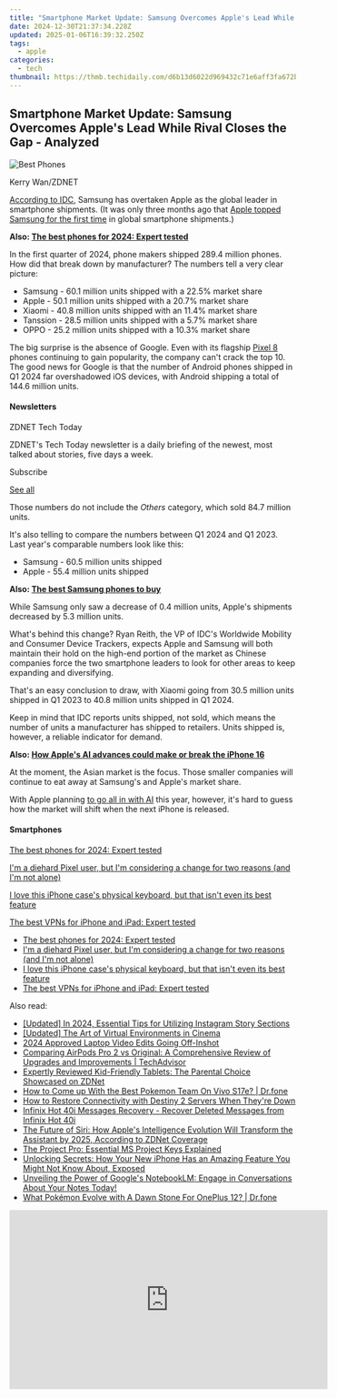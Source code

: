 ```yaml
---
title: "Smartphone Market Update: Samsung Overcomes Apple's Lead While Rival Closes the Gap - Analyzed by ZDNet"
date: 2024-12-30T21:37:34.228Z
updated: 2025-01-06T16:39:32.250Z
tags:
  - apple
categories:
  - tech
thumbnail: https://thmb.techidaily.com/d6b13d6022d969432c71e6aff3fa672b2a4e175cf75b9d02e24d28aea894a489.jpg
---
```


## Smartphone Market Update: Samsung Overcomes Apple's Lead While Rival Closes the Gap - Analyzed

![Best Phones](https://www.zdnet.com/a/img/resize/294be59890800469b32071a99de6557a8dd7b67b/2023/08/22/71f6e0b9-3405-43ea-972c-202a7c8bf615/best-phones-zdnet-thumb-image.jpg?auto=webp&width=1280)

Kerry Wan/ZDNET

[According to IDC](https://www.idc.com/getdoc.jsp?containerId=prUS52032524), Samsung has overtaken Apple as the global leader in smartphone shipments. (It was only three months ago that [Apple topped Samsung for the first time](https://www.zdnet.com/article/apple-tops-samsung-for-first-time-in-global-smartphone-shipments/) in global smartphone shipments.)

**Also: [The best phones for 2024: Expert tested](https://www.zdnet.com/article/best-phone/)**

In the first quarter of 2024, phone makers shipped 289.4 million phones. How did that break down by manufacturer? The numbers tell a very clear picture:

* Samsung - 60.1 million units shipped with a 22.5% market share
* Apple - 50.1 million units shipped with a 20.7% market share
* Xiaomi - 40.8 million units shipped with an 11.4% market share
* Tanssion - 28.5 million units shipped with a 5.7% market share
* OPPO - 25.2 million units shipped with a 10.3% market share

The big surprise is the absence of Google. Even with its flagship [Pixel 8](https://www.zdnet.com/article/why-googles-499-pixel-8-is-the-real-star-of-its-android-phone-lineup/) phones continuing to gain popularity, the company can't crack the top 10\. The good news for Google is that the number of Android phones shipped in Q1 2024 far overshadowed iOS devices, with Android shipping a total of 144.6 million units.

#### Newsletters

ZDNET Tech Today

ZDNET's Tech Today newsletter is a daily briefing of the newest, most talked about stories, five days a week.

 Subscribe

[See all](https://www.zdnet.com/newsletters/)

Those numbers do not include the _Others_ category, which sold 84.7 million units.

It's also telling to compare the numbers between Q1 2024 and Q1 2023\. Last year's comparable numbers look like this:

* Samsung - 60.5 million units shipped
* Apple - 55.4 million units shipped

**Also: [The best Samsung phones to buy](https://www.zdnet.com/article/best-samsung-phone/)**

While Samsung only saw a decrease of 0.4 million units, Apple's shipments decreased by 5.3 million units.

What's behind this change? Ryan Reith, the VP of IDC's Worldwide Mobility and Consumer Device Trackers, expects Apple and Samsung will both maintain their hold on the high-end portion of the market as Chinese companies force the two smartphone leaders to look for other areas to keep expanding and diversifying.

That's an easy conclusion to draw, with Xiaomi going from 30.5 million units shipped in Q1 2023 to 40.8 million units shipped in Q1 2024.

Keep in mind that IDC reports units shipped, not sold, which means the number of units a manufacturer has shipped to retailers. Units shipped is, however, a reliable indicator for demand.

**Also: [How Apple's AI advances could make or break the iPhone 16](https://www.zdnet.com/article/how-apples-ai-advances-could-make-or-break-the-iphone-16/)**

At the moment, the Asian market is the focus. Those smaller companies will continue to eat away at Samsung's and Apple's market share.

With Apple planning [to go all in with AI](https://www.zdnet.com/article/how-apples-ai-advances-could-make-or-break-the-iphone-16/) this year, however, it's hard to guess how the market will shift when the next iPhone is released.

#### Smartphones

[The best phones for 2024: Expert tested](https://www.zdnet.com/article/best-phone/ "The best phones for 2024: Expert tested")

[I'm a diehard Pixel user, but I'm considering a change for two reasons (and I'm not alone)](https://www.zdnet.com/article/im-a-diehard-pixel-user-but-im-considering-a-change-for-two-reasons-and-im-not-alone/ "I'm a diehard Pixel user, but I'm considering a change for two reasons (and I'm not alone)")

[I love this iPhone case's physical keyboard, but that isn't even its best feature](https://www.zdnet.com/article/i-love-this-iphone-cases-physical-keyboard-but-that-isnt-even-its-best-feature/ "I love this iPhone case's physical keyboard, but that isn't even its best feature")

[The best VPNs for iPhone and iPad: Expert tested](https://www.zdnet.com/article/best-iphone-vpn/ "The best VPNs for iPhone and iPad: Expert tested")

* [The best phones for 2024: Expert tested](https://www.zdnet.com/article/best-phone/ "The best phones for 2024: Expert tested")
* [I'm a diehard Pixel user, but I'm considering a change for two reasons (and I'm not alone)](https://www.zdnet.com/article/im-a-diehard-pixel-user-but-im-considering-a-change-for-two-reasons-and-im-not-alone/ "I'm a diehard Pixel user, but I'm considering a change for two reasons (and I'm not alone)")
* [I love this iPhone case's physical keyboard, but that isn't even its best feature](https://www.zdnet.com/article/i-love-this-iphone-cases-physical-keyboard-but-that-isnt-even-its-best-feature/ "I love this iPhone case's physical keyboard, but that isn't even its best feature")
* [The best VPNs for iPhone and iPad: Expert tested](https://www.zdnet.com/article/best-iphone-vpn/ "The best VPNs for iPhone and iPad: Expert tested")

<ins class="adsbygoogle"
     style="display:block"
     data-ad-format="autorelaxed"
     data-ad-client="ca-pub-7571918770474297"
     data-ad-slot="1223367746"></ins>

<ins class="adsbygoogle"
     style="display:block"
     data-ad-client="ca-pub-7571918770474297"
     data-ad-slot="8358498916"
     data-ad-format="auto"
     data-full-width-responsive="true"></ins>

<span class="atpl-alsoreadstyle">Also read:</span>
<div><ul>
<li><a href="https://instagram-clips.techidaily.com/updated-in-2024-essential-tips-for-utilizing-instagram-story-sections/"><u>[Updated] In 2024, Essential Tips for Utilizing Instagram Story Sections</u></a></li>
<li><a href="https://some-guidance.techidaily.com/updated-the-art-of-virtual-environments-in-cinema/"><u>[Updated] The Art of Virtual Environments in Cinema</u></a></li>
<li><a href="https://article-files.techidaily.com/2024-approved-laptop-video-edits-going-off-inshot/"><u>2024 Approved Laptop Video Edits Going Off-Inshot</u></a></li>
<li><a href="https://tech-haven.techidaily.com/comparing-airpods-pro-2-vs-original-a-comprehensive-review-of-upgrades-and-improvements-techadvisor/"><u>Comparing AirPods Pro 2 vs Original: A Comprehensive Review of Upgrades and Improvements | TechAdvisor</u></a></li>
<li><a href="https://tech-haven.techidaily.com/expertly-reviewed-kid-friendly-tablets-the-parental-choice-showcased-on-zdnet/"><u>Expertly Reviewed Kid-Friendly Tablets: The Parental Choice Showcased on ZDNet</u></a></li>
<li><a href="https://change-location.techidaily.com/how-to-come-up-with-the-best-pokemon-team-on-vivo-s17e-drfone-by-drfone-virtual-android/"><u>How to Come up With the Best Pokemon Team On Vivo S17e? | Dr.fone</u></a></li>
<li><a href="https://win-howtos.techidaily.com/how-to-restore-connectivity-with-destiny-2-servers-when-theyre-down/"><u>How to Restore Connectivity with Destiny 2 Servers When They're Down</u></a></li>
<li><a href="https://review-topics.techidaily.com/infinix-hot-40i-messages-recovery-recover-deleted-messages-from-infinix-hot-40i-by-fonelab-android-recover-messages/"><u>Infinix Hot 40i Messages Recovery - Recover Deleted Messages from Infinix Hot 40i</u></a></li>
<li><a href="https://tech-haven.techidaily.com/the-future-of-siri-how-apples-intelligence-evolution-will-transform-the-assistant-by-2025-according-to-zdnet-coverage/"><u>The Future of Siri: How Apple's Intelligence Evolution Will Transform the Assistant by 2025, According to ZDNet Coverage</u></a></li>
<li><a href="https://win11.techidaily.com/the-project-pro-essential-ms-project-keys-explained/"><u>The Project Pro: Essential MS Project Keys Explained</u></a></li>
<li><a href="https://tech-haven.techidaily.com/unlocking-secrets-how-your-new-iphone-has-an-amazing-feature-you-might-not-know-about-exposed/"><u>Unlocking Secrets: How Your New iPhone Has an Amazing Feature You Might Not Know About, Exposed</u></a></li>
<li><a href="https://techno-recovery.techidaily.com/unveiling-the-power-of-googles-notebooklm-engage-in-conversations-about-your-notes-today/"><u>Unveiling the Power of Google's NotebookLM: Engage in Conversations About Your Notes Today!</u></a></li>
<li><a href="https://android-pokemon-go.techidaily.com/what-pokemon-evolve-with-a-dawn-stone-for-oneplus-12-drfone-by-drfone-virtual-android/"><u>What Pokémon Evolve with A Dawn Stone For OnePlus 12? | Dr.fone</u></a></li>
</ul></div>

<!-- affiliate ads begin -->
<iframe width="560" height="315" src="https://www.youtube.com/embed/l4R7_qNIQvY?si=2zJOPfEcm6_3udzn" title="YouTube video player" frameborder="0" allow="accelerometer; autoplay; clipboard-write; encrypted-media; gyroscope; picture-in-picture; web-share" referrerpolicy="strict-origin-when-cross-origin" allowfullscreen></iframe>
<!-- affiliate ads end -->

